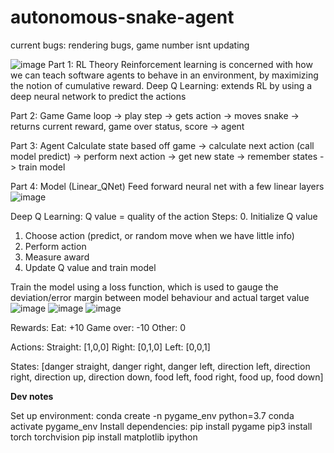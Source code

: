 # autonomous-snake-agent
current bugs: rendering bugs, game number isnt updating

![image](https://github.com/user-attachments/assets/7c703450-41f5-4e8e-b165-8a24226cbff5)
Part 1: RL Theory
Reinforcement learning is concerned with how we can teach software agents to behave in an environment, by maximizing the notion of cumulative reward.
Deep Q Learning: extends RL by using a deep neural network to predict the actions

Part 2: Game
Game loop -> play step -> gets action -> moves snake -> returns current reward, game over status, score -> agent

Part 3: Agent
Calculate state based off game -> calculate next action (call model predict) -> perform next action -> get new state -> remember states -> train model

Part 4: Model (Linear_QNet)
Feed forward neural net with a few linear layers
![image](https://github.com/user-attachments/assets/09e193ba-7ab2-4fdc-97bb-7f35d7abdfac)

Deep Q Learning:
Q value = quality of the action
Steps:
0. Initialize Q value
1. Choose action (predict, or random move when we have little info)
2. Perform action
3. Measure award
4. Update Q value and train model

Train the model using a loss function, which is used to gauge the deviation/error margin between model behaviour and actual target value
![image](https://github.com/user-attachments/assets/9aac0bb8-3962-4425-99cb-377125661702)
![image](https://github.com/user-attachments/assets/1c1cba4a-1312-4524-9f0b-b453b15a47f7)
![image](https://github.com/user-attachments/assets/971f95b1-f3be-4088-91a3-2ec549239afd)


Rewards:
Eat: +10
Game over: -10
Other: 0

Actions:
Straight: [1,0,0]
Right: [0,1,0]
Left: [0,0,1]

States:
[danger straight, danger right, danger left,
direction left, direction right, direction up, direction down,
food left, food right, food up, food down]

**Dev notes**

Set up environment:
conda create -n pygame_env python=3.7
conda activate pygame_env
Install dependencies:
pip install pygame
pip3 install torch torchvision
pip install matplotlib ipython
